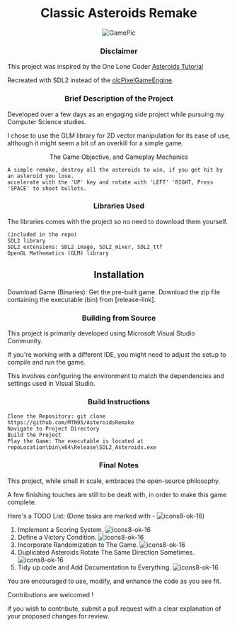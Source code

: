 # <div align="center">Classic Asteroids Remake </div>


<div align="center">
    <img src="https://github.com/MTN95/AsteroidsRemake/assets/113786893/d91239fc-5195-4fa8-af3c-f710fb0b316e" alt="GamePic">
</div>


### <div align="center">Disclaimer</div>

 
    
This project was inspired by the One Lone Coder [Asteroids Tutorial](https://www.youtube.com/watch?v=QgDR8LrRZhk)

Recreated with SDL2 instead of the [olcPixelGameEngine](https://github.com/OneLoneCoder/olcPixelGameEngine).



### <div align="center">Brief Description of the Project </div>
   
    
Developed over a few days as an engaging side project while pursuing my Computer Science studies.

I chose to use the GLM library for 2D vector manipulation for its ease of use, although it might seem a bit of an overkill for a simple game. 


<div align="center">    
The Game Objective, and Gameplay Mechanics
</div>

    A simple remake, destroy all the asteroids to win, if you get hit by an asteroid you lose. 
    accelerate with the 'UP' key and rotate with 'LEFT' 'RIGHT, Press 'SPACE' to shoot bullets.   


### <div align="center">Libraries Used</div>

The libraries comes with the project so no need to download them yourself.


    (included in the repo)
    SDL2 library
    SDL2 extensions: SDL2_image, SDL2_mixer, SDL2_ttf
    OpenGL Mathematics (GLM) library 

## <div align="center">Installation</div>


Download Game (Binaries): Get the pre-built game. Download the zip file containing the executable (bin) from [release-link].


### <div align="center">Building from Source</div>


This project is primarily developed using Microsoft Visual Studio Community. 

If you're working with a different IDE, you might need to adjust the setup to compile and run the game. 

This involves configuring the environment to match the dependencies and settings used in Visual Studio.


### <div align="center">Build Instructions</div>

    Clone the Repository: git clone https://github.com/MTN95/AsteroidsRemake
    Navigate to Project Directory
    Build the Project
    Play the Game: The executable is located at repoLocation\bin\x64\Release\SDL2_Asteroids.exe

### <div align="center">Final Notes</div>


This project, while small in scale, embraces the open-source philosophy. 

A few finishing touches are still to be dealt with, in order to make this game complete. 

Here's a TODO List: (Done tasks are marked with - ![icons8-ok-16](https://github.com/MTN95/AsteroidsRemake/assets/113786893/0b1a5b0b-cfce-4f5f-b59c-95b3b91507e2))
    
 1. Implement a Scoring System. ![icons8-ok-16](https://github.com/MTN95/AsteroidsRemake/assets/113786893/0b1a5b0b-cfce-4f5f-b59c-95b3b91507e2)
 2. Define a Victory Condition. ![icons8-ok-16](https://github.com/MTN95/AsteroidsRemake/assets/113786893/0b1a5b0b-cfce-4f5f-b59c-95b3b91507e2)
 3. Incorporate Randomization to The Game. ![icons8-ok-16](https://github.com/MTN95/AsteroidsRemake/assets/113786893/0b1a5b0b-cfce-4f5f-b59c-95b3b91507e2)
 4. Duplicated Asteroids Rotate The Same Direction Sometimes. ![icons8-ok-16](https://github.com/MTN95/AsteroidsRemake/assets/113786893/0b1a5b0b-cfce-4f5f-b59c-95b3b91507e2)
 5. Tidy up code and Add Documentation to Everything. ![icons8-ok-16](https://github.com/MTN95/AsteroidsRemake/assets/113786893/0b1a5b0b-cfce-4f5f-b59c-95b3b91507e2)
        

You are encouraged to use, modify, and enhance the code as you see fit. 

Contributions are welcomed !

if you wish to contribute, submit a pull request with a clear explanation of your proposed changes for review. 

